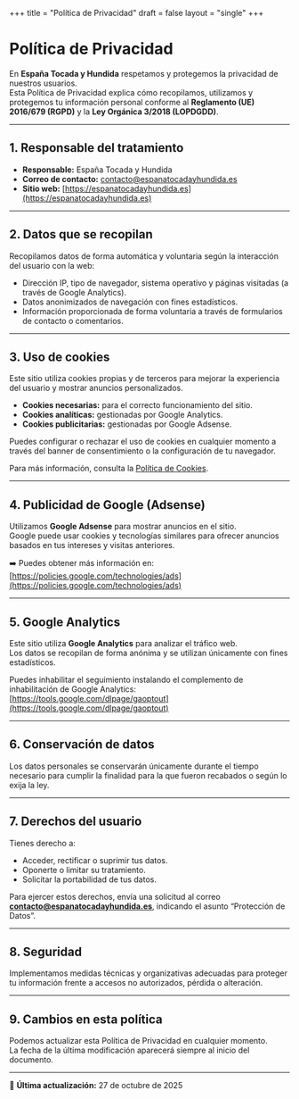 +++
title = "Política de Privacidad"
draft = false
layout = "single"
+++

# Política de Privacidad

En **España Tocada y Hundida** respetamos y protegemos la privacidad de nuestros usuarios.  
Esta Política de Privacidad explica cómo recopilamos, utilizamos y protegemos tu información personal conforme al **Reglamento (UE) 2016/679 (RGPD)** y la **Ley Orgánica 3/2018 (LOPDGDD)**.

---

## 1. Responsable del tratamiento

- **Responsable:** España Tocada y Hundida  
- **Correo de contacto:** contacto@espanatocadayhundida.es  
- **Sitio web:** [https://espanatocadayhundida.es](https://espanatocadayhundida.es)

---

## 2. Datos que se recopilan

Recopilamos datos de forma automática y voluntaria según la interacción del usuario con la web:

- Dirección IP, tipo de navegador, sistema operativo y páginas visitadas (a través de Google Analytics).  
- Datos anonimizados de navegación con fines estadísticos.  
- Información proporcionada de forma voluntaria a través de formularios de contacto o comentarios.

---

## 3. Uso de cookies

Este sitio utiliza cookies propias y de terceros para mejorar la experiencia del usuario y mostrar anuncios personalizados.

- **Cookies necesarias:** para el correcto funcionamiento del sitio.  
- **Cookies analíticas:** gestionadas por Google Analytics.  
- **Cookies publicitarias:** gestionadas por Google Adsense.

Puedes configurar o rechazar el uso de cookies en cualquier momento a través del banner de consentimiento o la configuración de tu navegador.

Para más información, consulta la [Política de Cookies](/legal/politica-de-cookies/).

---

## 4. Publicidad de Google (Adsense)

Utilizamos **Google Adsense** para mostrar anuncios en el sitio.  
Google puede usar cookies y tecnologías similares para ofrecer anuncios basados en tus intereses y visitas anteriores.

➡️ Puedes obtener más información en:  
[https://policies.google.com/technologies/ads](https://policies.google.com/technologies/ads)

---

## 5. Google Analytics

Este sitio utiliza **Google Analytics** para analizar el tráfico web.  
Los datos se recopilan de forma anónima y se utilizan únicamente con fines estadísticos.

Puedes inhabilitar el seguimiento instalando el complemento de inhabilitación de Google Analytics:  
[https://tools.google.com/dlpage/gaoptout](https://tools.google.com/dlpage/gaoptout)

---

## 6. Conservación de datos

Los datos personales se conservarán únicamente durante el tiempo necesario para cumplir la finalidad para la que fueron recabados o según lo exija la ley.

---

## 7. Derechos del usuario

Tienes derecho a:

- Acceder, rectificar o suprimir tus datos.  
- Oponerte o limitar su tratamiento.  
- Solicitar la portabilidad de tus datos.

Para ejercer estos derechos, envía una solicitud al correo **contacto@espanatocadayhundida.es**, indicando el asunto “Protección de Datos”.

---

## 8. Seguridad

Implementamos medidas técnicas y organizativas adecuadas para proteger tu información frente a accesos no autorizados, pérdida o alteración.

---

## 9. Cambios en esta política

Podemos actualizar esta Política de Privacidad en cualquier momento.  
La fecha de la última modificación aparecerá siempre al inicio del documento.

---

📅 **Última actualización:** 27 de octubre de 2025
